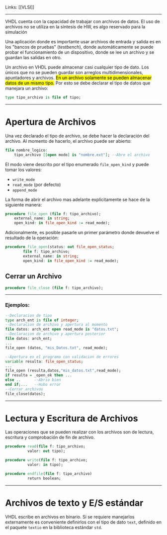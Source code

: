 Links: [[VLSI]]
___

VHDL cuenta con la capacidad de trabajar con archivos de datos.
El uso de archivos no se utiliza en la síntesis de HW, es algo reservado para la simulación

Una aplicación donde es importante usar archivos de entrada y salida es en los "bancos de pruebas"                  (*testbench*), donde automáticamente se puede probar el funcionamiento de un dispositivo, donde se lee un archivo y se guardan las salidas en otro.

Un archivo en VHDL puede almacenar casi cualquier tipo de dato. Los únicos que no se pueden guardar son arreglos multidimensionales, apuntadores y archivos.
<mark class="hltr-pink">En un archivo solamente se pueden almacenar datos de un mismo tipo.</mark> 
Por esto se debe declarar el tipo de datos que manejara un archivo:
```vhdl
type tipo_archivo is file of tipo;
```

___
# Apertura de Archivos
Una vez declarado el tipo de archivo, se debe hacer la declaración del archivo.
Al momento de hacerlo, el archivo puede ser abierto:
```vhdl
file nombre_logico:
	tipo_archivo [[open modo] is "nombre.ext"]; --Abre el archivo
```

El modo viene descrito por el tipo enumerado `file_open_kind` y puede tomar los valores:
- `write_mode`
- `read_mode` (por defecto)
- `append_mode`

La forma de abrir el archivo mas adelante explícitamente se hace de la siguiente manera:
```vhdl
procedure file_open (file f: tipo_archivo);
	external_name: in string;
	open_kind: in file_open_kind := read_mode);
```

Adicionalmente, es posible pasarle un primer parámetro donde devuelve el resultado de la operación:
```vhdl
procedure file_open(status: out file_open_status;
		file f: tipo_archivo;
		external_name: in string;
		open_kind: in file_open_kind := read_mode);
```

## Cerrar un Archivo
```vhdl
procedure file_close (file f: tipo_archivo);
```

___
### Ejemplos:
```vhdl
--Declaracion de tipo
type arch_ent is file of integer;
--Declaracion de archivo y apertura al momento
file datos: arch_ent open read_mode is "datos.txt";
--Declaracion de archivo y apertura posterior
file datos: arch_ent;
...
file_open (datos, "mis_Datos.txt", read_mode);
```

```vhdl
--Apertura en el programa con validacion de errores
variable resulta: file_open_status;
...
file_open (resulta,datos,"mis_datos.txt",read_mode);
if resulta = _open_ok then ...
else ..      --Abrio bien
end if;...   --Hubo error
--Cerrar archivos
file_close(datos);
```

___
# Lectura y Escritura de Archivos

Las operaciones que se pueden realizar con los archivos son de lectura, escritura y comprobación de fin de archivo.

```vhdl
procedure read(file f: tipo_archivo;
		  valor: out tipo);
```

```vhdl
procedure write(file f: tipo_archivo;
		  valor: in tipo);
```

```vhdl
procedure endfile(file f: tipo_archivo)
		  return boolean;
```

___
# Archivos de texto y E/S estándar

VHDL escribe en archivos en binario.
Si se requiere manejarlos externamente es conveniente definirlos con el tipo de dato `text`, definido en el paquete `textio` en la biblioteca estándar `std`.